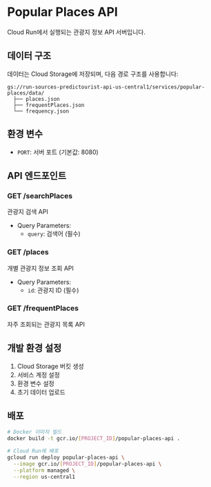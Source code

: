 # Popular Places API

Cloud Run에서 실행되는 관광지 정보 API 서버입니다.

## 데이터 구조

데이터는 Cloud Storage에 저장되며, 다음 경로 구조를 사용합니다:
```
gs://run-sources-predictourist-api-us-central1/services/popular-places/data/
  ├── places.json
  ├── frequentPlaces.json
  └── frequency.json
```

## 환경 변수

- `PORT`: 서버 포트 (기본값: 8080)

## API 엔드포인트

### GET /searchPlaces
관광지 검색 API
- Query Parameters:
  - `query`: 검색어 (필수)

### GET /places
개별 관광지 정보 조회 API
- Query Parameters:
  - `id`: 관광지 ID (필수)

### GET /frequentPlaces
자주 조회되는 관광지 목록 API

## 개발 환경 설정

1. Cloud Storage 버킷 생성
2. 서비스 계정 설정
3. 환경 변수 설정
4. 초기 데이터 업로드

## 배포

```bash
# Docker 이미지 빌드
docker build -t gcr.io/[PROJECT_ID]/popular-places-api .

# Cloud Run에 배포
gcloud run deploy popular-places-api \
  --image gcr.io/[PROJECT_ID]/popular-places-api \
  --platform managed \
  --region us-central1
```
